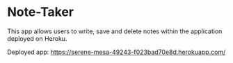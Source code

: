# Note-Taker

This app allows users to write, save and delete notes within the application deployed on Heroku.

Deployed app: https://serene-mesa-49243-f023bad70e8d.herokuapp.com/
